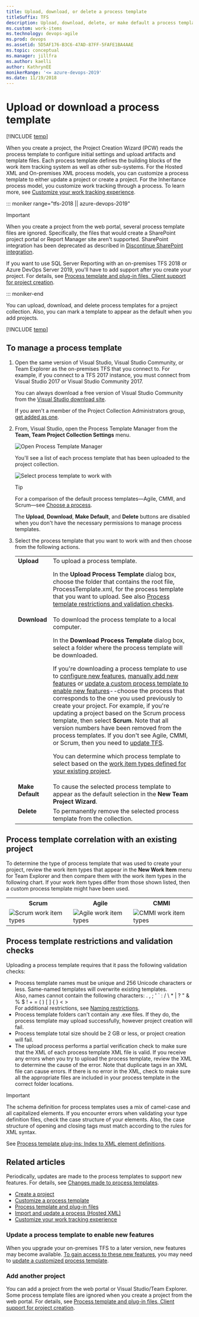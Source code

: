 ```yaml
---
title: Upload, download, or delete a process template 
titleSuffix: TFS
description: Upload, download, delete, or make default a process template for a project collection 
ms.custom: work-items
ms.technology: devops-agile
ms.prod: devops
ms.assetid: 5D5AF176-B3C6-47AD-87FF-5FAFE1BA4AAE
ms.topic: conceptual
ms.manager: jillfra
ms.author: kaelli
author: KathrynEE
monikerRange: '<= azure-devops-2019'
ms.date: 11/19/2018
---
```


# Upload or download a process template

[!INCLUDE [temp](../../../_shared/version-tfs-all-versions.md)]

When you create a project, the Project Creation Wizard (PCW) reads the process template to configure initial settings and upload artifacts and template files. Each process template defines the building blocks of the work item tracking system as well as other sub-systems. For the Hosted XML and On-premises XML process models, you can customize a process template to either update a project or create a project. For the Inheritance process model, you customize work tracking through a process. To learn more, see [Customize your work tracking experience](../../../reference/customize-work.md).  

::: moniker range="tfs-2018 || azure-devops-2019"
> [!IMPORTANT]  
> When you create a project from the web portal, several process template files are ignored. Specifically, the files that would create a SharePoint project portal or Report Manager site aren't supported. SharePoint integration has been deprecated as described in [Discontinue SharePoint integration](../../../report/sharepoint-dashboards/deprecation/discontinue-pre-tfs-2017-sharepoint-integration.md).
>
> If you want to use SQL Server Reporting with an on-premises TFS 2018 or Azure DevOps Server 2019, you'll have to add support after you create your project. For details, see [Process template and plug-in files, Client support for project creation](../../../reference/process-templates/overview-process-template-files.md#client-support).  

::: moniker-end

You can upload, download, and delete process templates for a project collection. Also, you can mark a template to appear as the default when you add projects. 

[!INCLUDE [temp](../../_shared/get-latest-process-templates.md)]

## To manage a process template 

1. Open the same version of Visual Studio, Visual Studio Community, or Team Explorer as the on-premises TFS that you connect to. For example, if you connect to a TFS 2017 instance, you must connect from Visual Studio 2017 or Visual Studio Community 2017. 

   You can always download a free version of Visual Studio Community from the [Visual Studio download site](https://visualstudio.microsoft.com/downloads/#visual-studio-community-2015-with-update-3-free).  

   If you aren't a member of the Project Collection Administrators group, [get added as one](../../../organizations/security/set-project-collection-level-permissions.md).  

2. From, Visual Studio, open the Process Template Manager from the **Team, Team Project Collection Settings** menu.

   ![Open Process Template Manager](_img/open-process-template-manager.png)

   You'll see a list of each process template that has been uploaded to the project collection. 

   ![Select process template to work with](_img/process-template-manager.png)
	
   > [!TIP]   
   > For a comparison of the default process templates&mdash;Agile, CMMI, and Scrum&mdash;see [Choose a process](choose-process.md).  

   The <b>Upload</b>, <b>Download</b>, <b>Make Default</b>, and <b>Delete</b> buttons are disabled when you don't have the necessary permissions to manage process templates. 
 
3. Select the process template that you want to work with and then choose from the following actions.  

   <table>
   <tbody valign="top">
   <tr>
   <td width="15%">
   <strong>Upload</strong>
   </td>
   <td>To upload a process template.<br/>
   <p>In the <strong>Upload Process Template</strong> dialog box, choose the folder that contains the root file, ProcessTemplate.xml, for the process template that you want to upload. See also <a href="#restrictions" data-raw-source="[Process template restrictions and validation checks](#restrictions)">Process template restrictions and validation checks</a>.</p>
   </td>
   </tr>
	
   <tr>
   <td>
   <strong>Download</strong>
   </td>
   <td>To download the process template to a local computer.<br/>
   <p>In the <strong>Download Process Template</strong> dialog box, select a folder where the process template will be downloaded.</p>
   <p>If you&#39;re downloading a process template to use to <a href="../../../reference/configure-features-after-upgrade.md" data-raw-source="[configure new features](../../../reference/configure-features-after-upgrade.md)">configure new features</a>, <a href="../../../reference/add-features-manually.md" data-raw-source="[manually add new features](../../../reference/add-features-manually.md)">manually add new features</a> or <a href="../../../reference/update-customized-process-template.md" data-raw-source="[update a custom process template to enable new features](../../../reference/update-customized-process-template.md)">update a custom process template to enable new features</a>--choose the process that corresponds to the one you used previously to create your project. For example, if you&#39;re updating a project based on the Scrum process template, then select <strong>Scrum</strong>. Note that all version numbers have been removed from the process templates. If you don&#39;t see Agile, CMMI, or Scrum, then you need to <a href="https://visualstudio.microsoft.com/downloads/download-visual-studio-vs" data-raw-source="[update TFS](https://visualstudio.microsoft.com/downloads/download-visual-studio-vs)">update TFS</a>. </p>
   <p>You can determine which process template to select based on the <a href="#wit_correlation" data-raw-source="[work item types defined for your existing project](#wit_correlation)">work item types defined for your existing project</a>.</p>
   </td>
   </tr>
	
   <tr>
   <td>
   <strong>Make Default</strong>
   </td>
   <td>
   To cause the selected process template to appear as the default selection in the <strong>New Team Project Wizard</strong>.
   </td>
   </tr>
	
   <tr>
   <td>
   <strong>Delete</strong>
   </td>
   <td>
   To permanently remove the selected process template from the collection.
   </td>
   </tr>
	
   </tbody>
   </table>


<a id="wit_correlation"> </a>

## Process template correlation with an existing project
<p>To determine the type of process template that was used to create your project, review the work item types that appear in the <b>New Work Item</b> menu for Team Explorer and then compare them with the work item types in the following chart. If your work item types differ from those shown listed, then a custom process template might have been used.</p>

<table>
<tbody valign="top">
<tr>
<th>Scrum</th>
<th>Agile</th>
<th>CMMI</th>
</tr>
<tr>
<td>
<img src="_img/ALM_MPT_WIT_Scrum.png" alt="Scrum work item types"/> 
</td>
<td>
<img src="_img/ALM_MPT_WIT_Agile.png" alt="Agile work item types"/> 
</td>
<td>
<img src="_img/ALM_MPT_WIT_CMMI.png" alt="CMMI work item types"/> 
</td>
</tr>
</tbody>
</table>

<a id="restrictions"> </a>

## Process template restrictions and validation checks 
Uploading a process template requires that it pass the following validation checks:  

- Process template names must be unique and 256 Unicode characters or less. Same-named templates will overwrite existing templates.<br/>
Also, names cannot contain the following characters: . , ; ' ` : / \ * | ? " &amp; % $ ! + = ( ) [ ] { } &lt; &gt;<br/>
For additional restrictions, see [Naming restrictions](../../../organizations/settings/naming-restrictions.md). 
- Process template folders can't contain any .exe files. If they do, the process template may upload successfully, however project creation will fail.
- Process template total size should be 2 GB or less, or project creation will fail.
- The upload process performs a partial verification check to make sure that the XML of each process template XML file is valid. If you receive any errors when you try to upload the process template, review the XML to determine the cause of the error. Note that duplicate tags in an XML file can cause errors. If there is no error in the XML, check to make sure all the appropriate files are included in your process template in the correct folder locations.

> [!IMPORTANT]  
>The schema definition for process templates uses a mix of camel-case and all capitalized elements. If you encounter errors when validating your type definition files, check the case structure of your elements. Also, the case structure of opening and closing tags must match according to the rules for XML syntax. 
>
>See [Process template plug-ins: Index to XML element definitions](../../../reference/process-templates/process-template-plug-ins-xml-elements-index.md).

## Related articles  

Periodically, updates are made to the process templates to support new features. For details, see [Changes made to process templates](changes-to-process-templates.md).  

- [Create a project](../../../organizations/projects/create-project.md)   
- [Customize a process template](../../../reference/process-templates/customize-process.md)   
- [Process template and plug-in files](../../../reference/process-templates/overview-process-template-files.md)  
- [Import and update a process (Hosted XML)](../../../organizations/settings/work/import-process/import-process.md)     
- [Customize your work tracking experience](../../../reference/customize-work.md)  


### Update a process template to enable new features 
When you upgrade your on-premises TFS to a later version, new features may become available. [To gain access to these new features](../../../reference/configure-features-after-upgrade.md), you may need to [update a customized process template](../../../reference/update-customized-process-template.md). 

### Add another project 
You can add a project from the web portal or Visual Studio/Team Explorer. Some process template files are ignored when you create a project from the web portal. For details, see [Process template and plug-in files, Client support for project creation](../../../reference/process-templates/overview-process-template-files.md#client-support). 




